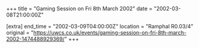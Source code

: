 +++
title = "Gaming Session on Fri 8th March 2002"
date = "2002-03-08T21:00:00Z"

[extra]
end_time = "2002-03-09T04:00:00Z"
location = "Ramphal R0.03/4"
original = "https://uwcs.co.uk/events/gaming-session-on-fri-8th-march-2002-1474488929369/"
+++



